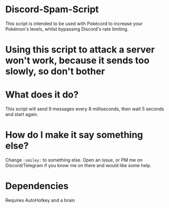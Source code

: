 # Discord-Spam-Script
This script is intended to be used with Pokécord to increase your Pokémon's levels, whilst bypassing Discord's rate limiting.  

# Using this script to attack a server won't work, because it sends too slowly, so don't bother

# What does it do?
This script will send 9 messages every 8 milliseconds, then wait 5 seconds and start again.  

# How do I make it say something else?
Change `:smiley:` to something else.  Open an issue, or PM me on Discord/Telegram if you know me on there and would like some help.

# Dependencies
Requires AutoHotkey and a brain
